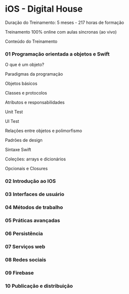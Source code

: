 # iOS - Digital House

Duração do Treinamento: 5 meses - 217 horas de formação

Treinamento 100% online com aulas síncronas (ao vivo)

Conteúdo do Treinamento

### 01 Programação orientada a objetos e Swift

O que é um objeto?

Paradigmas da programação

Objetos básicos

Classes e protocolos

Atributos e responsabilidades

Unit Test

UI Test

Relações entre objetos e polimorfismo

Padrões de design

Sintaxe Swift

Coleções: arrays e dicionários

Opcionais e Closures

### 02 Introdução ao IOS

### 03 Interfaces de usuário

### 04 Métodos de trabalho

### 05 Práticas avançadas

### 06 Persistência

### 07 Serviços web

### 08 Redes sociais

### 09 Firebase

### 10 Publicação e distribuição
